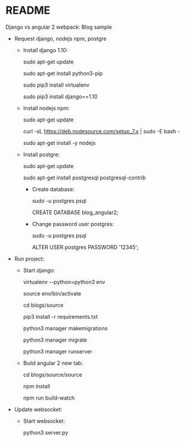 # README #

Django vs angular 2 webpack: Blog sample


- Request django, nodejs npm, postgre
	+ Install django 1.10: 
	
		sudo apt-get update
		
		sudo apt-get install python3-pip
		
		sudo pip3 install virtualenv
		
		sudo pip3 install django==1.10
		
		
	+ Install nodejs npm:
	
		sudo apt-get update
		
		curl -sL https://deb.nodesource.com/setup_7.x | sudo -E bash -
		
		sudo apt-get install -y nodejs
		
	+ Install postgre:
	
		sudo apt-get update
		
		sudo apt-get install postgresql postgresql-contrib
		
		
		+ Create database: 
		
			sudo -u postgres psql
			
			CREATE DATABASE blog_angular2;
			
			
		+ Change password user postgres:
		
			sudo -u postgres psql
			
			ALTER USER postgres PASSWORD '12345';
	
- Run project:

	+ Start django:
	
		virtualenv --python=python3 env
		
		source env/bin/activate
		
		cd blogs/source
		
		pip3 install -r requirements.txt
		
		python3 manager makemigrations
		
		python3 manager migrate
		
		python3 manager runserver
		
	+ Build angular 2 new tab:
	
		cd blogs/source/source
		
		npm install
		
		npm run build-watch
		
		
* Update websocket:

	+ Start websocket:
	
		python3 server.py
